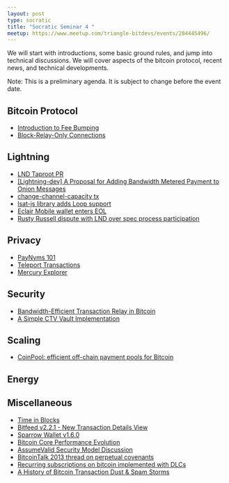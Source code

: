 ```yaml
---
layout: post
type: socratic
title: "Socratic Seminar 4 "
meetup: https://www.meetup.com/triangle-bitdevs/events/284445496/
---
```


We will start with introductions, some basic ground rules, and jump into
technical discussions. We will cover aspects of the bitcoin protocol,
recent news, and technical developments.

Note: This is a preliminary agenda. It is subject to change before the event date.


## Bitcoin Protocol


- [Introduction to Fee Bumping](https://github.com/bitcoinops/scaling-book/blob/add_rbf/1.fee_bumping/fee_bumping.md)
- [Block-Relay-Only Connections](https://bitcoin.stackexchange.com/questions/112828/what-is-a-block-relay-only-connection-what-is-it-used-for)


## Lightning

- [LND Taproot PR](https://github.com/btcsuite/btcd/pull/1787)
- [\[Lightning-dev\] A Proposal for Adding Bandwidth Metered Payment to Onion Messages](https://lists.linuxfoundation.org/pipermail/lightning-dev/2022-February/003498.html)
- [change-channel-capacity tx](https://twitter.com/alexbosworth/status/1495610634737750018?s=20&t=VzKhWLxbY7GYx9lkaKvUgg)
- [lsat-js library adds Loop support](https://twitter.com/BuckPerley/status/1496512765019762688)
- [Eclair Mobile wallet enters EOL](https://twitter.com/acinq_co/status/1498669453650931713)
- [Rusty Russell dispute with LND over spec process participation](https://twitter.com/rusty_twit/status/1496642600371384321)


## Privacy


- [PayNyms 101](https://bitcoiner.guide/paynym/)
- [Teleport Transactions](https://github.com/bitcoin-teleport/teleport-transactions)
- [Mercury Explorer](https://explorer.mercurywallet.com/)


## Security


- [Bandwidth-Efficient Transaction Relay in Bitcoin](https://arxiv.org/pdf/1905.10518v2.pdf)
- [A Simple CTV Vault Implementation](https://github.com/jamesob/simple-ctv-vault)


## Scaling


- [CoinPool: efficient off-chain payment pools for Bitcoin](https://coinpool.dev/v0.1.pdf)


## Energy



## Miscellaneous


- [Time in Blocks](https://timeinblocks.com/)
- [Bitfeed v2.2.1 - New Transaction Details View](https://twitter.com/mononautical/status/1502792184701071362)
- [Sparrow Wallet v1.6.0](https://github.com/sparrowwallet/sparrow/releases/tag/1.6.0)
- [Bitcoin Core Performance Evolution](https://blog.lopp.net/bitcoin-core-performance-evolution/)
- [AssumeValid Security Model Discussion](https://bitcoin.stackexchange.com/questions/88652/does-assumevalid-lower-the-security-of-bitcoin)
- [BitcoinTalk 2013 thread on perpetual covenants](https://bitcointalk.org/index.php?topic=278122.0)
- [Recurring subscriptions on bitcoin implemented with DLCs](https://suredbits.com/recurring-subscriptions-on-bitcoin-implemented-with-dlcs/)
- [A History of Bitcoin Transaction Dust & Spam Storms](https://blog.lopp.net/history-bitcoin-transaction-dust-spam-storms/)
